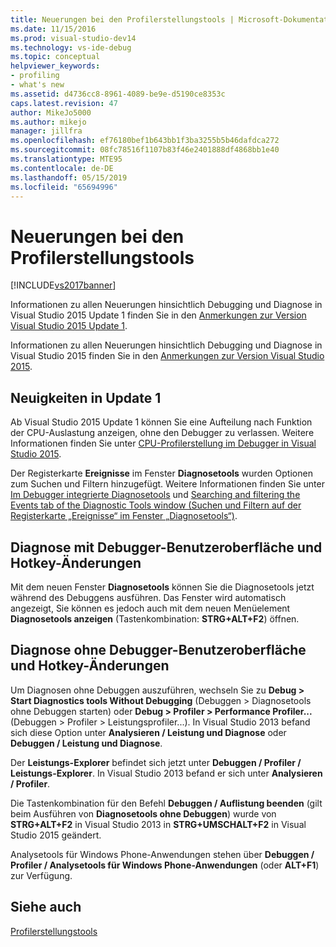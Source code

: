 ```yaml
---
title: Neuerungen bei den Profilerstellungstools | Microsoft-Dokumentation
ms.date: 11/15/2016
ms.prod: visual-studio-dev14
ms.technology: vs-ide-debug
ms.topic: conceptual
helpviewer_keywords:
- profiling
- what's new
ms.assetid: d4736cc8-8961-4089-be9e-d5190ce8353c
caps.latest.revision: 47
author: MikeJo5000
ms.author: mikejo
manager: jillfra
ms.openlocfilehash: ef76180bef1b643bb1f3ba3255b5b46dafdca272
ms.sourcegitcommit: 08fc78516f1107b83f46e2401888df4868bb1e40
ms.translationtype: MTE95
ms.contentlocale: de-DE
ms.lasthandoff: 05/15/2019
ms.locfileid: "65694996"
---
```

# <a name="what39s-new-in-profiling-tools"></a>Neuerungen bei den Profilerstellungstools
[!INCLUDE[vs2017banner](../includes/vs2017banner.md)]

Informationen zu allen Neuerungen hinsichtlich Debugging und Diagnose in Visual Studio 2015 Update 1 finden Sie in den [Anmerkungen zur Version Visual Studio 2015 Update 1](https://www.visualstudio.com/news/vs2015-update1-vs#debug).  
  
 Informationen zu allen Neuerungen hinsichtlich Debugging und Diagnose in Visual Studio 2015 finden Sie in den [Anmerkungen zur Version Visual Studio 2015](https://www.visualstudio.com/news/vs2015-vs#Debug).  
  
## <a name="whats-new-in-update-1"></a>Neuigkeiten in Update 1  
 Ab Visual Studio 2015 Update 1 können Sie eine Aufteilung nach Funktion der CPU-Auslastung anzeigen, ohne den Debugger zu verlassen. Weitere Informationen finden Sie unter [CPU-Profilerstellung im Debugger in Visual Studio 2015](http://blogs.msdn.com/b/visualstudioalm/archive/2015/10/29/profile-your-cpu-in-the-debugger-in-visual-studio-2015.aspx).  
  
 Der Registerkarte **Ereignisse** im Fenster **Diagnosetools** wurden Optionen zum Suchen und Filtern hinzugefügt. Weitere Informationen finden Sie unter [Im Debugger integrierte Diagnosetools](https://msdn.microsoft.com/library/a1f40370-7b61-42c2-afc4-0e13eba98859) und [Searching and filtering the Events tab of the Diagnostic Tools window (Suchen und Filtern auf der Registerkarte „Ereignisse“ im Fenster „Diagnosetools“)](http://blogs.msdn.com/b/visualstudioalm/archive/2015/11/12/searching-and-filtering-the-events-tab-of-the-diagnostic-tools-window.aspx).  
  
## <a name="diagnostics-with-debugging-ui-and-hotkey-changes"></a>Diagnose mit Debugger-Benutzeroberfläche und Hotkey-Änderungen  
 Mit dem neuen Fenster **Diagnosetools** können Sie die Diagnosetools jetzt während des Debuggens ausführen. Das Fenster wird automatisch angezeigt, Sie können es jedoch auch mit dem neuen Menüelement **Diagnosetools anzeigen** (Tastenkombination: **STRG+ALT+F2**) öffnen.  
  
## <a name="diagnostics-without-debugging-ui-and-hotkey-changes"></a>Diagnose ohne Debugger-Benutzeroberfläche und Hotkey-Änderungen  
 Um Diagnosen ohne Debuggen auszuführen, wechseln Sie zu **Debug > Start Diagnostics tools Without Debugging** (Debuggen > Diagnosetools ohne Debuggen starten) oder **Debug > Profiler > Performance Profiler...** (Debuggen > Profiler > Leistungsprofiler...). In Visual Studio 2013 befand sich diese Option unter **Analysieren / Leistung und Diagnose** oder **Debuggen / Leistung und Diagnose**.  
  
 Der **Leistungs-Explorer** befindet sich jetzt unter **Debuggen / Profiler / Leistungs-Explorer**. In Visual Studio 2013 befand er sich unter **Analysieren / Profiler**.  
  
 Die Tastenkombination für den Befehl **Debuggen / Auflistung beenden** (gilt beim Ausführen von **Diagnosetools ohne Debuggen**) wurde von **STRG+ALT+F2** in Visual Studio 2013 in **STRG+UMSCHALT+F2** in Visual Studio 2015 geändert.  
  
 Analysetools für Windows Phone-Anwendungen stehen über **Debuggen / Profiler / Analysetools für Windows Phone-Anwendungen** (oder **ALT+F1**) zur Verfügung.  
  
## <a name="see-also"></a>Siehe auch  
 [Profilerstellungstools](../profiling/profiling-tools.md)
